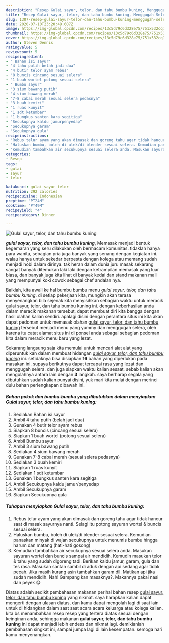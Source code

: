```yaml
---
description: "Resep Gulai sayur, telor, dan tahu bumbu kuning, Menggugah Selera"
title: "Resep Gulai sayur, telor, dan tahu bumbu kuning, Menggugah Selera"
slug: 1307-resep-gulai-sayur-telor-dan-tahu-bumbu-kuning-menggugah-selera
date: 2020-07-10T23:20:48.607Z
image: https://img-global.cpcdn.com/recipes/13c5d79c6d328e75/751x532cq70/gulai-sayur-telor-dan-tahu-bumbu-kuning-foto-resep-utama.jpg
thumbnail: https://img-global.cpcdn.com/recipes/13c5d79c6d328e75/751x532cq70/gulai-sayur-telor-dan-tahu-bumbu-kuning-foto-resep-utama.jpg
cover: https://img-global.cpcdn.com/recipes/13c5d79c6d328e75/751x532cq70/gulai-sayur-telor-dan-tahu-bumbu-kuning-foto-resep-utama.jpg
author: Steven Dennis
ratingvalue: 5
reviewcount: 5
recipeingredient:
- " Bahan isi sayur"
- "4 tahu putih belah jadi dua"
- "4 butir telor ayam rebus"
- "8 buncis cincang sesuai selera"
- "1 buah wortel potong sesuai selera"
- " Bumbu sayur"
- "3 sium bawang putih"
- "4 sium bawang merah"
- "7-8 cabai merah sesuai selera pedasnya"
- "3 buah kemiri"
- "1 ruas kunyit"
- "1 sdt ketumbar"
- "1 bungkus santen kara segitiga"
- "Secukupnya kaldu jamurpenyedap"
- "Secukupnya garam"
- "Secukupnya gula"
recipeinstructions:
- "Rebus telur ayam yang akan dimasak dan goreng tahu agar tidak hancur saat di masak sayurnya nanti. Selagi itu potong sayuran wortel &amp; buncis sesuai selera."
- "Haluskan bumbu, boleh di ulek/di blender sesuai selera. Kemudian panaskan minyak di wajan secukupnya untuk menumis bumbu hingga harum dan matang (hati-hati gosong)"
- "Kemudian tambahkan air secukupnya sesuai selera anda. Masukan sayuran wortel dan buncis sampai air mendidih. Kemudin masukan telor &amp; tahu yang sudah digoreng tadi. Berikan kaldu jamur, garam, gula dan tes rasa. Masukan santan sambil di aduk dengan api sedang agar tidak pecah. Jika masih kurang asin tambahkan garam dll. Matikan api jika sudah mendidih. Nah! Gampang kan masaknya?. Makannya pakai nasi dan peyek 😋"
categories:
- Resep
tags:
- gulai
- sayur
- telor

katakunci: gulai sayur telor 
nutrition: 292 calories
recipecuisine: Indonesian
preptime: "PT24M"
cooktime: "PT49M"
recipeyield: "4"
recipecategory: Dinner

---
```



![Gulai sayur, telor, dan tahu bumbu kuning](https://img-global.cpcdn.com/recipes/13c5d79c6d328e75/751x532cq70/gulai-sayur-telor-dan-tahu-bumbu-kuning-foto-resep-utama.jpg)

<b><i>gulai sayur, telor, dan tahu bumbu kuning</i></b>, Memasak menjadi bentuk kegemaran yang seru dilakukan oleh bermacam komunitas. tidaklah hanya para wanita, sebagian pria juga banyak yang senang dengan kegiatan ini. walau hanya untuk sekedar berpesta dengan kolega atau memang sudah menjadi hobi dalam dirinya. tak heran dalam dunia juru masak sekarang sangat banyak ditemukan laki laki dengan ketrampilan memasak yang luar biasa, dan banyak juga kita lihat di banyak kedai dan stand makanan mall yang mempunyai koki cowok sebagai chef andalan nya.



Baiklah, kita awali ke hal bumbu bumbu menu <i>gulai sayur, telor, dan tahu bumbu kuning</i>. di setiap pekerjaan kita, mungkin akan terasa menyenangkan bila sejenak kita menyisihkan sebagian waktu untuk meracik gulai sayur, telor, dan tahu bumbu kuning ini. dengan keberhasilan anda dalam meracik makanan tersebut, dapat membuat diri kita bangga dengan hasil olahan kalian sendiri. apalagi disini dengan perantara situs ini kita akan dapat pedoman untuk memasak olahan <u>gulai sayur, telor, dan tahu bumbu kuning</u> tersebut menjadi menu yang yummy dan menggugah selera, oleh karena itu catat alamat situs ini di ponsel anda sebagai sebagian pedoman kita dalam meracik menu baru yang lezat.


Sekarang langsung saja kita memulai untuk mencari alat alat yang diperuntuk kan dalam membuat hidangan <u><i>gulai sayur, telor, dan tahu bumbu kuning</i></u> ini. setidaknya bisa disiapkan <b>16</b> bahan yang diperlukan pada masakan ini. supaya berikutnya dapat tercapai rasa yang lezat dan menggugah selera. dan juga siapkan waktu kalian sesaat, sebab kalian akan mengolahnya antara lain dengan <b>3</b> langkah. saya berharap segala yang dibutuhkan sudah kalian punyai disini, yuk mari kita mulai dengan merinci dulu bahan perlengkapan dibawah ini.

<!--inarticleads1-->

##### Bahan pokok dan bumbu-bumbu yang dibutuhkan dalam menyiapkan Gulai sayur, telor, dan tahu bumbu kuning:

1. Sediakan  Bahan isi sayur
1. Ambil 4 tahu putih (belah jadi dua)
1. Gunakan 4 butir telor ayam rebus
1. Siapkan 8 buncis (cincang sesuai selera)
1. Siapkan 1 buah wortel (potong sesuai selera)
1. Ambil  Bumbu sayur
1. Ambil 3 sium bawang putih
1. Sediakan 4 sium bawang merah
1. Gunakan 7-8 cabai merah (sesuai selera pedasnya)
1. Sediakan 3 buah kemiri
1. Siapkan 1 ruas kunyit
1. Sediakan 1 sdt ketumbar
1. Gunakan 1 bungkus santen kara segitiga
1. Ambil Secukupnya kaldu jamur/penyedap
1. Ambil Secukupnya garam
1. Siapkan Secukupnya gula




<!--inarticleads2-->

##### Tahapan menyiapkan Gulai sayur, telor, dan tahu bumbu kuning:

1. Rebus telur ayam yang akan dimasak dan goreng tahu agar tidak hancur saat di masak sayurnya nanti. Selagi itu potong sayuran wortel &amp; buncis sesuai selera.
1. Haluskan bumbu, boleh di ulek/di blender sesuai selera. Kemudian panaskan minyak di wajan secukupnya untuk menumis bumbu hingga harum dan matang (hati-hati gosong)
1. Kemudian tambahkan air secukupnya sesuai selera anda. Masukan sayuran wortel dan buncis sampai air mendidih. Kemudin masukan telor &amp; tahu yang sudah digoreng tadi. Berikan kaldu jamur, garam, gula dan tes rasa. Masukan santan sambil di aduk dengan api sedang agar tidak pecah. Jika masih kurang asin tambahkan garam dll. Matikan api jika sudah mendidih. Nah! Gampang kan masaknya?. Makannya pakai nasi dan peyek 😋




Diatas adalah sedikit pembahasan makanan perihal bahan resep <u>gulai sayur, telor, dan tahu bumbu kuning</u> yang nikmat. saya harapkan kalian dapat mengerti dengan ulasan diatas, dan kamu dapat mengolah lagi di saat lain untuk di hidangkan dalam saat saat acara acara keluarga atau kolega kalian. kita bs menambahkan resep resep yang tertera diatas sesuai dengan keinginan anda, sehingga makanan <b>gulai sayur, telor, dan tahu bumbu kuning</b> ini dapat menjadi lebih endess dan nikmat lagi. demikianlah pembahasan singkat ini, sampai jumpa lagi di lain kesempatan. semoga hari kamu menyenangkan.

